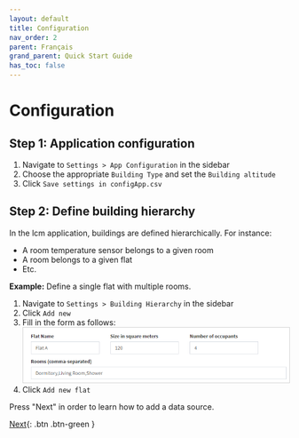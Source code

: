 ```yaml
---
layout: default
title: Configuration
nav_order: 2
parent: Français
grand_parent: Quick Start Guide
has_toc: false
---
```


# Configuration
## Step 1: Application configuration
1. Navigate to `Settings > App Configuration` in the sidebar
1. Choose the appropriate `Building Type` and set the `Building altitude`
1. Click `Save settings in configApp.csv`

## Step 2: Define building hierarchy
In the lcm application, buildings are defined hierarchically. For instance:
- A room temperature sensor belongs to a given room
- A room belongs to a given flat
- Etc.

**Example:** Define a single flat with multiple rooms.

1. Navigate to `Settings > Building Hierarchy` in the sidebar
1. Click `Add new`
1. Fill in the form as follows:<br>
   <img src="https://raw.githubusercontent.com/hslu-ige-laes/lcm/master/docs/assets/images/settingsBldgHierarchy_01.PNG" style="border:1px solid lightgrey"/>
1. Click `Add new flat`

Press "Next" in order to learn how to add a data source.

[Next](https://hslu-ige-laes.github.io/lcm/docs/quickStartGuide/fr/addDataSource/){: .btn .btn-green }
